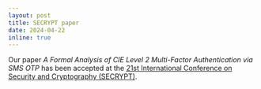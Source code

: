 ```yaml
---
layout: post
title: SECRYPT paper
date: 2024-04-22
inline: true
---
```

Our paper *A Formal Analysis of CIE Level 2 Multi-Factor Authentication via SMS OTP* has been accepted  at the [21st International Conference on Security and Cryptography (SECRYPT)](https://secrypt.scitevents.org).
